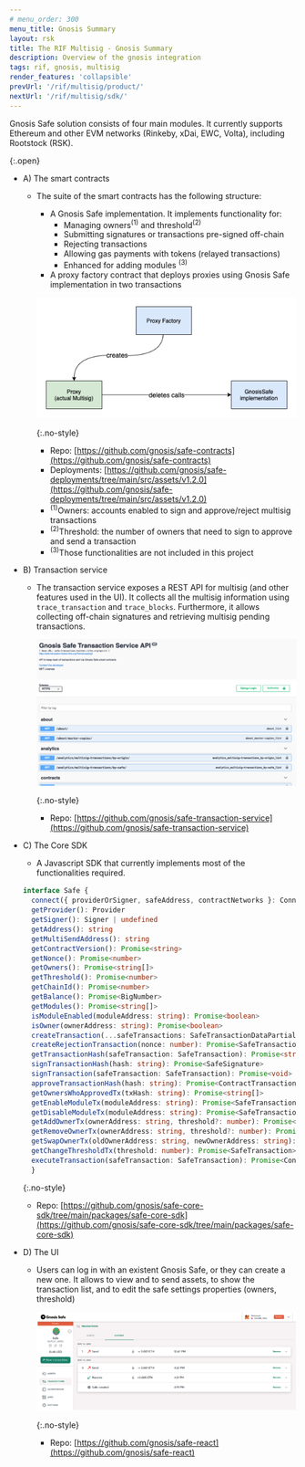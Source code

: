 ```yaml
---
# menu_order: 300
menu_title: Gnosis Summary
layout: rsk
title: The RIF Multisig - Gnosis Summary
description: Overview of the gnosis integration
tags: rif, gnosis, multisig
render_features: 'collapsible'
prevUrl: '/rif/multisig/product/'
nextUrl: '/rif/multisig/sdk/'
---
```


Gnosis Safe solution consists of four main modules. It currently supports Ethereum and other EVM networks (Rinkeby, xDai, EWC, Volta), including Rootstock (RSK).

[](#top "collapsible"){:.open}
- A) The smart contracts
  * The suite of the smart contracts has the following structure:

    * A Gnosis Safe implementation. It implements functionality for:
      * Managing owners<sup>(1)</sup> and threshold<sup>(2)</sup>
      * Submitting signatures or transactions pre-signed off-chain
      * Rejecting transactions
      * Allowing gas payments with tokens (relayed transactions)
      * Enhanced for adding modules <sup>(3)</sup> 
    * A proxy factory contract that deploys proxies using Gnosis Safe implementation in two transactions

    ![Gnosis Safe - Smart contracts interaction](/assets/img/rif-multisig/gnosis-safe-smart-contracts.png)

    {:.no-style}
    * Repo: [https://github.com/gnosis/safe-contracts](https://github.com/gnosis/safe-contracts)
    * Deployments: [https://github.com/gnosis/safe-deployments/tree/main/src/assets/v1.2.0](https://github.com/gnosis/safe-deployments/tree/main/src/assets/v1.2.0)
    * <sup>(1)</sup>Owners: accounts enabled to sign and approve/reject multisig transactions
    * <sup>(2)</sup>Threshold: the number of owners that need to sign to approve and send a transaction
    * <sup>(3)</sup>Those functionalities are not included in this project


- B)  Transaction service
  * The transaction service exposes a REST API for multisig (and other features used in the UI). It collects all the multisig information using <code>trace_transaction</code> and <code>trace_blocks</code>.
    Furthermore, it allows collecting off-chain signatures and retrieving multisig pending transactions.

    ![Gnosis Safe - Transaction Service](/assets/img/rif-multisig/gnosis-safe-transaction-service.png)

    {:.no-style}
    * Repo: [https://github.com/gnosis/safe-transaction-service](https://github.com/gnosis/safe-transaction-service)

- C) The Core SDK
  * A Javascript SDK that currently implements most of the functionalities required.

  ```typescript
  interface Safe {
    connect({ providerOrSigner, safeAddress, contractNetworks }: ConnectEthersSafeConfig): void
    getProvider(): Provider
    getSigner(): Signer | undefined
    getAddress(): string
    getMultiSendAddress(): string
    getContractVersion(): Promise<string>
    getNonce(): Promise<number>
    getOwners(): Promise<string[]>
    getThreshold(): Promise<number>
    getChainId(): Promise<number>
    getBalance(): Promise<BigNumber>
    getModules(): Promise<string[]>
    isModuleEnabled(moduleAddress: string): Promise<boolean>
    isOwner(ownerAddress: string): Promise<boolean>
    createTransaction(...safeTransactions: SafeTransactionDataPartial[]): Promise<SafeTransaction>
    createRejectionTransaction(nonce: number): Promise<SafeTransaction>
    getTransactionHash(safeTransaction: SafeTransaction): Promise<string>
    signTransactionHash(hash: string): Promise<SafeSignature>
    signTransaction(safeTransaction: SafeTransaction): Promise<void>
    approveTransactionHash(hash: string): Promise<ContractTransaction>
    getOwnersWhoApprovedTx(txHash: string): Promise<string[]>
    getEnableModuleTx(moduleAddress: string): Promise<SafeTransaction>
    getDisableModuleTx(moduleAddress: string): Promise<SafeTransaction>
    getAddOwnerTx(ownerAddress: string, threshold?: number): Promise<SafeTransaction>
    getRemoveOwnerTx(ownerAddress: string, threshold?: number): Promise<SafeTransaction>
    getSwapOwnerTx(oldOwnerAddress: string, newOwnerAddress: string): Promise<SafeTransaction>
    getChangeThresholdTx(threshold: number): Promise<SafeTransaction>
    executeTransaction(safeTransaction: SafeTransaction): Promise<ContractTransaction>
    }
  ```
  
    {:.no-style}
    * Repo: [https://github.com/gnosis/safe-core-sdk/tree/main/packages/safe-core-sdk](https://github.com/gnosis/safe-core-sdk/tree/main/packages/safe-core-sdk)

- D) The UI
  * Users can log in with an existent Gnosis Safe, or they can create a new one. It allows to view and to send assets, to show the transaction list, and to edit the safe settings properties (owners, threshold)

    ![Gnosis Safe - UI](/assets/img/rif-multisig/gnosis-safe-ui.png)

    {:.no-style}
    * Repo: [https://github.com/gnosis/safe-react](https://github.com/gnosis/safe-react)
